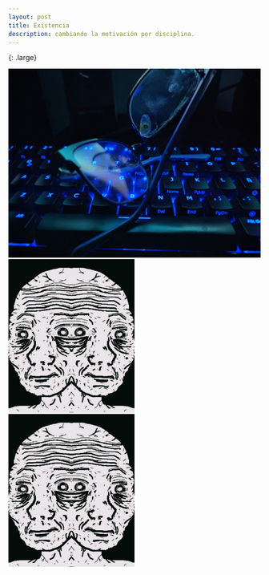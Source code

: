 ```yaml
---
layout: post
title: Existencia
description: cambiando la motivación por disciplina. 
---
```

{: .large}
 
 ![](/assets/images/lentes2.jpg)
 <img src="/assets/images/meme.png" width="50%"> 
 <img src="/assets/images/meme.png" width="50%" flex-direction="colum"> 

